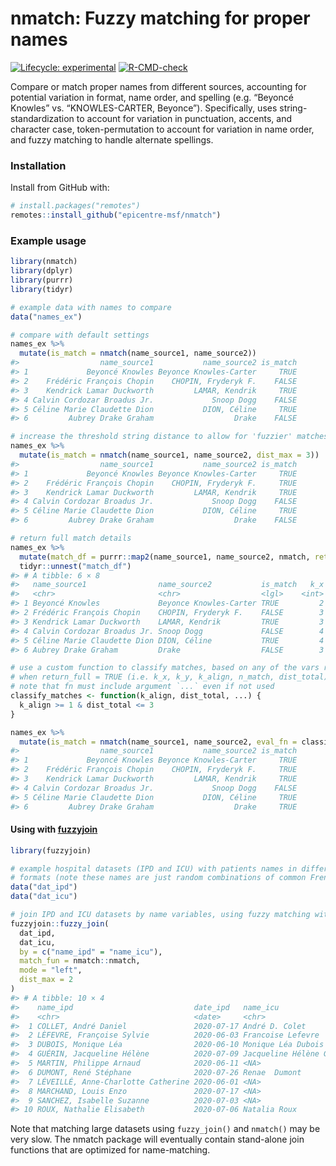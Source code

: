 
<!-- README.md is generated from README.Rmd. Please edit that file -->

# nmatch: Fuzzy matching for proper names

<!-- badges: start -->

[![Lifecycle:
experimental](https://img.shields.io/badge/lifecycle-experimental-orange.svg)](https://www.tidyverse.org/lifecycle/#experimental)
[![R-CMD-check](https://github.com/epicentre-msf/nmatch/actions/workflows/R-CMD-check.yaml/badge.svg)](https://github.com/epicentre-msf/nmatch/actions/workflows/R-CMD-check.yaml)
<!-- badges: end -->

Compare or match proper names from different sources, accounting for
potential variation in format, name order, and spelling (e.g. “Beyoncé
Knowles” vs. “KNOWLES-CARTER, Beyonce”). Specifically, uses
string-standardization to account for variation in punctuation, accents,
and character case, token-permutation to account for variation in name
order, and fuzzy matching to handle alternate spellings.

### Installation

Install from GitHub with:

``` r
# install.packages("remotes")
remotes::install_github("epicentre-msf/nmatch")
```

### Example usage

``` r
library(nmatch)
library(dplyr)
library(purrr)
library(tidyr)

# example data with names to compare
data("names_ex")

# compare with default settings
names_ex %>% 
  mutate(is_match = nmatch(name_source1, name_source2))
#>                  name_source1           name_source2 is_match
#> 1             Beyoncé Knowles Beyonce Knowles-Carter     TRUE
#> 2    Frédéric François Chopin    CHOPIN, Fryderyk F.    FALSE
#> 3    Kendrick Lamar Duckworth         LAMAR, Kendrik     TRUE
#> 4 Calvin Cordozar Broadus Jr.             Snoop Dogg    FALSE
#> 5 Céline Marie Claudette Dion           DION, Céline     TRUE
#> 6         Aubrey Drake Graham                  Drake    FALSE

# increase the threshold string distance to allow for 'fuzzier' matches
names_ex %>% 
  mutate(is_match = nmatch(name_source1, name_source2, dist_max = 3))
#>                  name_source1           name_source2 is_match
#> 1             Beyoncé Knowles Beyonce Knowles-Carter     TRUE
#> 2    Frédéric François Chopin    CHOPIN, Fryderyk F.     TRUE
#> 3    Kendrick Lamar Duckworth         LAMAR, Kendrik     TRUE
#> 4 Calvin Cordozar Broadus Jr.             Snoop Dogg    FALSE
#> 5 Céline Marie Claudette Dion           DION, Céline     TRUE
#> 6         Aubrey Drake Graham                  Drake    FALSE

# return full match details
names_ex %>% 
  mutate(match_df = purrr::map2(name_source1, name_source2, nmatch, return_full = TRUE)) %>% 
  tidyr::unnest("match_df")
#> # A tibble: 6 × 8
#>   name_source1                name_source2           is_match   k_x   k_y k_align n_match dist_total
#>   <chr>                       <chr>                  <lgl>    <int> <int>   <int>   <int>      <dbl>
#> 1 Beyoncé Knowles             Beyonce Knowles-Carter TRUE         2     3       2       2          0
#> 2 Frédéric François Chopin    CHOPIN, Fryderyk F.    FALSE        3     2       2       1          3
#> 3 Kendrick Lamar Duckworth    LAMAR, Kendrik         TRUE         3     2       2       2          1
#> 4 Calvin Cordozar Broadus Jr. Snoop Dogg             FALSE        4     2       2       0         10
#> 5 Céline Marie Claudette Dion DION, Céline           TRUE         4     2       2       2          0
#> 6 Aubrey Drake Graham         Drake                  FALSE        3     1       1       1          0

# use a custom function to classify matches, based on any of the vars returned
# when return_full = TRUE (i.e. k_x, k_y, k_align, n_match, dist_total)
# note that fn must include argument `...` even if not used
classify_matches <- function(k_align, dist_total, ...) {
  k_align >= 1 & dist_total <= 3
}

names_ex %>% 
  mutate(is_match = nmatch(name_source1, name_source2, eval_fn = classify_matches))
#>                  name_source1           name_source2 is_match
#> 1             Beyoncé Knowles Beyonce Knowles-Carter     TRUE
#> 2    Frédéric François Chopin    CHOPIN, Fryderyk F.     TRUE
#> 3    Kendrick Lamar Duckworth         LAMAR, Kendrik     TRUE
#> 4 Calvin Cordozar Broadus Jr.             Snoop Dogg    FALSE
#> 5 Céline Marie Claudette Dion           DION, Céline     TRUE
#> 6         Aubrey Drake Graham                  Drake     TRUE
```

#### Using with [fuzzyjoin](https://github.com/dgrtwo/fuzzyjoin)

``` r
library(fuzzyjoin)

# example hospital datasets (IPD and ICU) with patients names in different
# formats (note these names are just random combinations of common French names)
data("dat_ipd")
data("dat_icu")

# join IPD and ICU datasets by name variables, using fuzzy matching with nmatch()
fuzzyjoin::fuzzy_join(
  dat_ipd,
  dat_icu,
  by = c("name_ipd" = "name_icu"),
  match_fun = nmatch::nmatch,
  mode = "left",
  dist_max = 2
)
#> # A tibble: 10 × 4
#>    name_ipd                           date_ipd   name_icu                 date_icu  
#>    <chr>                              <date>     <chr>                    <date>    
#>  1 COLLET, André Daniel               2020-07-17 André D. Colet           2020-07-19
#>  2 LÈFEVRE, Françoise Sylvie          2020-06-03 Francoise Lefevre        2020-06-05
#>  3 DUBOIS, Monique Léa                2020-06-10 Monique Léa Dubois       2020-06-14
#>  4 GUÉRIN, Jacqueline Hélène          2020-07-09 Jacqueline Hélène Guérin 2020-07-09
#>  5 MARTIN, Philippe Arnaud            2020-06-11 <NA>                     NA        
#>  6 DUMONT, René Stéphane              2020-07-26 Renae  Dumont            2020-07-29
#>  7 LÉVEILLÉ, Anne-Charlotte Catherine 2020-06-01 <NA>                     NA        
#>  8 MARCHAND, Louis Enzo               2020-07-17 <NA>                     NA        
#>  9 SANCHEZ, Isabelle Suzanne          2020-07-03 <NA>                     NA        
#> 10 ROUX, Nathalie Elisabeth           2020-07-06 Natalia Roux             2020-07-06
```

Note that matching large datasets using `fuzzy_join()` and `nmatch()`
may be very slow. The nmatch package will eventually contain stand-alone
join functions that are optimized for name-matching.

